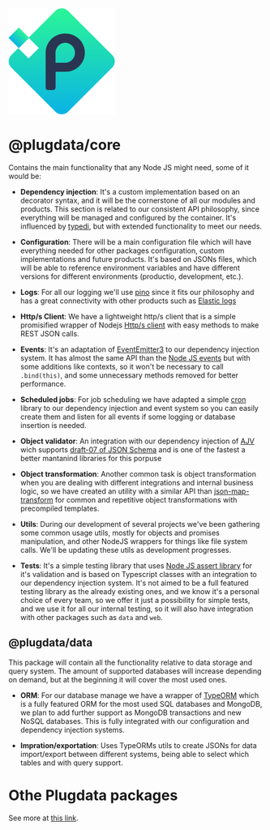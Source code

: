 ![Plugdata.io](_docs/logo.png?raw=true "Plugdata.io")

# @plugdata/core

Contains the main functionality that any Node JS might need, some of it would be:

- __Dependency injection__: It's a custom implementation based on an decorator syntax, and it will be the cornerstone of all our modules and products. This section is related to our consistent API philosophy, since everything will be managed and configured by the container. It's influenced by [typedi](https://github.com/typestack/typedi), but with extended functionality to meet our needs.

- __Configuration__: There will be a main configuration file which will have everything needed for other packages configuration, custom implementations and future products. It's based on JSONs files, which will be able to reference environment variables and have different versions for different environments (productio, development, etc.).

- __Logs__: For all our logging we'll use [pino](https://github.com/pinojs/pino) since it fits our philosophy and has a great connectivity with other products such as [Elastic logs](https://www.elastic.co/es/solutions/logging)

- __Http/s Client__: We have a lightweight http/s client that is a simple promisified wrapper of Nodejs [Http/s client](https://nodejs.org/api/http.html#http_http_get_options_callback) with easy methods to make REST JSON calls.

- __Events__: It's an adaptation of [EventEmitter3](https://github.com/primus/eventemitter3#readme) to our dependency injection system. It has almost the same API than the [Node JS events](https://nodejs.org/api/events.html) but with some additions like contexts, so it won't be necessary to call `.bind(this)`, and some unnecessary methods removed for better performance.

- __Scheduled jobs__: For job scheduling we have adapted a simple [cron](https://www.npmjs.com/package/cron) library to our dependency injection and event system so you can easily create them and listen for all events if some logging or database insertion is needed.

- __Object validator__: An integration with our dependency injection of [AJV](https://github.com/epoberezkin/ajv) wich supports [draft-07 of JSON Schema](http://json-schema.org/latest/json-schema-validation.html) and is one of the fastest a better mantanind libraries for this porpuse

- __Object transformation__: Another common task is object transformation when you are dealing with different integrations and internal business logic, so we have created an utility with a similar API than [json-map-transform](https://github.com/edudavid/json-map-transform) for common and repetitive object transformations with precompiled templates.

- __Utils__: During our development of several projects we've been gathering some common usage utils, mostly for objects and promises manipulation, and other NodeJS wrappers for things like file system calls. We'll be updating these utils as development progresses.

- __Tests__: It's a simple testing library that uses [Node JS assert library](https://nodejs.org/api/assert.html) for it's validation and is based on Typescript classes with an integration to our dependency injection system. It's not aimed to be a full featured testing library as the already existing ones, and we know it's a personal choice of every team, so we offer it just a possibility for simple tests, and we use it for all our internal testing, so it will also have integration with other packages such as `data` and `web`.

## @plugdata/data

This package will contain all the functionality relative to data storage and query system. The amount of supported databases will increase depending on demand, but at the beginning it will cover the most used ones.

- __ORM__: For our database manage we have a wrapper of [TypeORM](https://typeorm.io/) which is a fully featured ORM for the most used SQL databases and MongoDB, we plan to add further support as MongoDB transactions and new NoSQL databases. This is fully integrated with our configuration and dependency injection systems.

- __Impration/exportation__: Uses TypeORMs utils to create JSONs for data import/export between different systems, being able to select which tables and with query support.

# Othe Plugdata packages
See more at [this link](https://github.com/plugdata/plugdata-framework).
